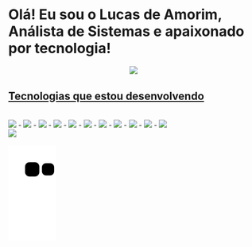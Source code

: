 # Olá! Eu sou o Lucas de Amorim, Análista de Sistemas e apaixonado por tecnologia!

<div align="center">
  <a href="https://github.com/Luckyx128">
      <img height="180em" src="https://github-readme-stats.vercel.app/api/top-langs/?username=Luckyx128&layout=compact&langs_count=7&theme=dracula&custom_title=Linguagens mais usadas" />
  </a>
</div>

## [Tecnologias que estou desenvolvendo](https://github.com/Luckyx128)
<div style="display:inline_block"><br>
    <img height="25" src="https://cdn.jsdelivr.net/gh/devicons/devicon@latest/icons/python/python-original.svg" />
-
    <img height="25" src="https://cdn.jsdelivr.net/gh/devicons/devicon@latest/icons/java/java-original.svg" />
-
    <img height="25" src="https://cdn.jsdelivr.net/gh/devicons/devicon@latest/icons/laravel/laravel-original.svg" />
- 
    <img height="25" src="https://cdn.jsdelivr.net/gh/devicons/devicon@latest/icons/react/react-original.svg" />
-
    <img height="25" src="https://cdn.jsdelivr.net/gh/devicons/devicon@latest/icons/ember/ember-original.svg" />
-    
    <img height="25" src="https://cdn.jsdelivr.net/gh/devicons/devicon@latest/icons/spring/spring-original.svg" />
-
    <img height="25" src="https://cdn.jsdelivr.net/gh/devicons/devicon@latest/icons/javascript/javascript-original.svg" />
-
    <img height="25" src="https://cdn.jsdelivr.net/gh/devicons/devicon@latest/icons/typescript/typescript-original.svg" />
-
    <img height="25" src="https://cdn.jsdelivr.net/gh/devicons/devicon@latest/icons/microsoftsqlserver/microsoftsqlserver-original.svg" />
-
    <img height="25" src="https://cdn.jsdelivr.net/gh/devicons/devicon@latest/icons/postgresql/postgresql-original.svg" />
-
    <img height="25" src="https://cdn.jsdelivr.net/gh/devicons/devicon@latest/icons/docker/docker-original.svg" />
</div>

<a href = "https://www.linkedin.com/in/lucas-de-amorim-773929240/">
    <img src="https://img.shields.io/badge/LinkedIn-0077B5?style=for-the-badge&logo=linkedin&logoColor=white">
</a>

![Snake animation](https://github.com/Luckyx128/Luckyx128/blob/output/github-contribution-grid-snake.svg)